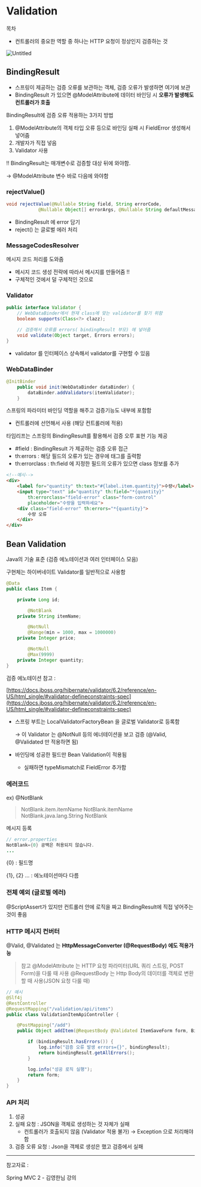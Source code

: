 # Validation

목차

- 컨트롤러의 중요한 역할 중 하나는 HTTP 요청이 정상인지 검증하는 것

![Untitled](Validation%2060beb/Untitled.png)

## BindingResult

- 스프링이 제공하는 검증 오류를 보관하는 객체, 검증 오류가 발생하면 여기에 보관
- BindingResult 가 있으면 @ModelAttribute에 데이터 바인딩 시 **오류가 발생해도 컨트롤러가 호출**

BindingResult에 검증 오류 적용하는 3가지 방법

1.  @ModelAttribute의 객체 타입 오류 등으로 바인딩 실패 시 FieldError 생성해서 넣어줌
2. 개발자가 직접 넣음
3. Validator 사용

!! BindingResult는 매개변수로 검증할 대상 뒤에 와야함.

 → @ModelAttribute 변수 바로 다음에 와야함

### rejectValue()

```java
void rejectValue(@Nullable String field, String errorCode, 
			@Nullable Object[] errorArgs, @Nullable String defaultMessage);
```

- BindingResult 에 error 담기
- reject() 는 글로벌 에러 처리

### MessageCodesResolver

메시지 코드 처리를 도와줌

- 메시지 코드 생성 전략에 따라서 메시지를 만들어줌 !!
- 구체적인 것에서 덜 구체적인 것으로

### Validator

```java
public interface Validator {
	// WebDataBinder에서 현재 class에 맞는 validator를 찾기 위함
	boolean supports(Class<?> clazz);

	// 검증해서 오류를 errors( bindingResult 부모) 에 넣어줌 
	void validate(Object target, Errors errors);
}
```

- validator 를 인터페이스 상속해서 validator를 구현할 수 있음

### WebDataBinder

```java
@InitBinder
    public void init(WebDataBinder dataBinder) {
        dataBinder.addValidators(itemValidator);
    }
```

스프링의 파라미터 바인딩 역할을 해주고 검증기능도 내부에 포함함

- 컨트롤러에 선언해서 사용 (해당 컨트롤러에 적용)

타임리프는 스프링의 BindingResult를 활용해서 검증 오루 표현 기능 제공

- #field : BindingResult 가 제공하는 검증 오류 접근
- th:errors : 해당 필드의 오류가 있는 경우에 태그를 출력함
- th:errorclass : th:field 에 지정한 필드의 오류가 있으면 class 정보를 추가

```html
<!--예시-->
<div>
	<label for="quantity" th:text="#{label.item.quantity}">수량</label>
	<input type="text" id="quantity" th:field="*{quantity}"
		th:errorclass="field-error" class="form-control"
		placeholder="수량을 입력하세요">
	<div class="field-error" th:errors="*{quantity}">
		수량 오류
	</div>
</div>
```

## Bean Validation

Java의 기술 표준 (검증 에노테이션과 여러 인터페이스 모음) 

구현체는 하이버네이트 Validator를 일반적으로 사용함

```java
@Data
public class Item {

    private Long id;

		@NotBlank
    private String itemName;

		@NotNull
		@Range(min = 1000, max = 1000000)
    private Integer price;

		@NotNull
		@Max(9999)
    private Integer quantity;
}
```

검증 에노테이션 참고 : 

[https://docs.jboss.org/hibernate/validator/6.2/reference/en-US/html_single/#validator-defineconstraints-spec](https://docs.jboss.org/hibernate/validator/6.2/reference/en-US/html_single/#validator-defineconstraints-spec)

- 스프링 부트는 LocalValidatorFactoryBean 을 글로벌 Validator로 등록함
    
    → 이 Validator 는 @NotNull 등의 에너테이션을 보고 검증 (@Valid, @Validated 만 적용하면 됨)
    

- 바인딩에 성공한 필드만 Bean Validation이 적용됨
    - 실패하면 typeMismatch로 FieldError 추가함
    

### 에러코드

ex) @NotBlank

> NotBlank.item.itemName
NotBlank.itemName
NotBlank.java.lang.String
NotBlank
> 

메시지 등록

```java
// error.properties
NotBlank={0} 공백은 허용되지 않습니다. 
...
```

{0} : 필드명

{1}, {2} ... : 에노테이션마다 다름

 

### 전체 예외 (글로벌 에러)

@ScriptAssert가 있지만 컨트롤러 안에 로직을 짜고 BindingResult에 직접 넣어주는 것이 좋음

 

### HTTP 메시지 컨버터

@Valid, @Validated 는 **HttpMessageConverter (@RequestBody) 에도 적용가능** 

> 참고 
@ModelAttribute  는 HTTP 요청 파라미터(URL 쿼리 스트링, POST Form)을 다룰 때 사용
@RequestBody 는 Http Body의 데이터를 객체로 변환 할 때 사용(JSON 요청 다룰 때)
> 

```java
// 예시
@Slf4j
@RestController
@RequestMapping("/validation/api/items")
public class ValidationItemApiController {

    @PostMapping("/add")
    public Object addItem(@RequestBody @Validated ItemSaveForm form, BindingResult bindingResult) {

        if (bindingResult.hasErrors()) {
            log.info("검증 오류 발생 errors={}", bindingResult);
            return bindingResult.getAllErrors();
        }

        log.info("성공 로직 실행");
        return form;
    }
}
```

### API 처리

1. 성공
2. 실패 요청 : JSON을 객체로 생성하는 것 자체가 실패 
    - 컨트롤러가 호출되지 않음 (Validator 적용 불가) → Exception 으로 처리해야함
3. 검증 오류 요청 : Json을 객체로 생성은 했고 검증에서 실패

---

참고자료 : 

Spring MVC 2 - 김영한님 강의